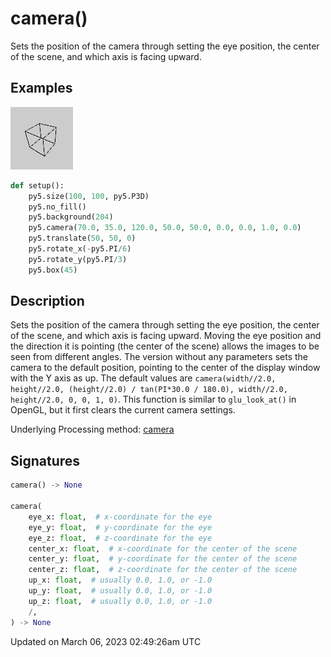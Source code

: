 # camera()

Sets the position of the camera through setting the eye position, the center of the scene, and which axis is facing upward.

## Examples

<div class="example-table">

<div class="example-row"><div class="example-cell-image">

![example picture for camera()](/images/reference/Sketch_camera_0.png)

</div><div class="example-cell-code">

```python
def setup():
    py5.size(100, 100, py5.P3D)
    py5.no_fill()
    py5.background(204)
    py5.camera(70.0, 35.0, 120.0, 50.0, 50.0, 0.0, 0.0, 1.0, 0.0)
    py5.translate(50, 50, 0)
    py5.rotate_x(-py5.PI/6)
    py5.rotate_y(py5.PI/3)
    py5.box(45)
```

</div></div>

</div>

## Description

Sets the position of the camera through setting the eye position, the center of the scene, and which axis is facing upward. Moving the eye position and the direction it is pointing (the center of the scene) allows the images to be seen from different angles. The version without any parameters sets the camera to the default position, pointing to the center of the display window with the Y axis as up. The default values are `camera(width//2.0, height//2.0, (height//2.0) / tan(PI*30.0 / 180.0), width//2.0, height//2.0, 0, 0, 1, 0)`. This function is similar to `glu_look_at()` in OpenGL, but it first clears the current camera settings.

Underlying Processing method: [camera](https://processing.org/reference/camera_.html)

## Signatures

```python
camera() -> None

camera(
    eye_x: float,  # x-coordinate for the eye
    eye_y: float,  # y-coordinate for the eye
    eye_z: float,  # z-coordinate for the eye
    center_x: float,  # x-coordinate for the center of the scene
    center_y: float,  # y-coordinate for the center of the scene
    center_z: float,  # z-coordinate for the center of the scene
    up_x: float,  # usually 0.0, 1.0, or -1.0
    up_y: float,  # usually 0.0, 1.0, or -1.0
    up_z: float,  # usually 0.0, 1.0, or -1.0
    /,
) -> None
```

Updated on March 06, 2023 02:49:26am UTC
